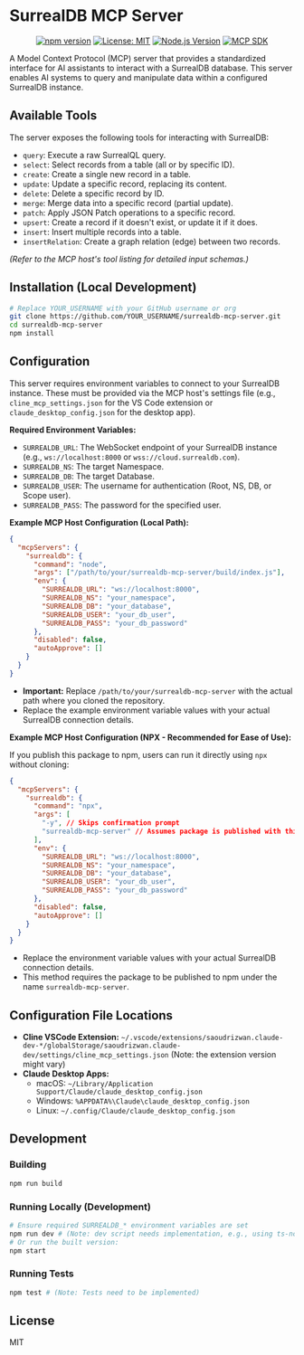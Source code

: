 # SurrealDB MCP Server

<p align="center">
  <!-- TODO: Add a logo if available -->
  <!-- <img src="assets/images/surrealdb-mcp-logo.png" width="256" alt="SurrealDB MCP Server Logo" /> -->
</p>

<p align="center">
  <a href="https://www.npmjs.com/package/surrealdb-mcp-server"><img src="https://img.shields.io/npm/v/surrealdb-mcp-server.svg" alt="npm version"></a>
  <a href="https://opensource.org/licenses/MIT"><img src="https://img.shields.io/badge/License-MIT-blue.svg" alt="License: MIT"></a>
  <a href="https://nodejs.org/"><img src="https://img.shields.io/badge/node-%3E%3D18.0.0-brightgreen" alt="Node.js Version"></a>
  <a href="https://github.com/modelcontextprotocol/typescript-sdk"><img src="https://img.shields.io/badge/MCP%20SDK-%5E1.6.1-orange" alt="MCP SDK"></a>
</p>

A Model Context Protocol (MCP) server that provides a standardized interface for AI assistants to interact with a SurrealDB database. This server enables AI systems to query and manipulate data within a configured SurrealDB instance.

## Available Tools

The server exposes the following tools for interacting with SurrealDB:

-   `query`: Execute a raw SurrealQL query.
-   `select`: Select records from a table (all or by specific ID).
-   `create`: Create a single new record in a table.
-   `update`: Update a specific record, replacing its content.
-   `delete`: Delete a specific record by ID.
-   `merge`: Merge data into a specific record (partial update).
-   `patch`: Apply JSON Patch operations to a specific record.
-   `upsert`: Create a record if it doesn't exist, or update it if it does.
-   `insert`: Insert multiple records into a table.
-   `insertRelation`: Create a graph relation (edge) between two records.

*(Refer to the MCP host's tool listing for detailed input schemas.)*

## Installation (Local Development)

```bash
# Replace YOUR_USERNAME with your GitHub username or org
git clone https://github.com/YOUR_USERNAME/surrealdb-mcp-server.git
cd surrealdb-mcp-server
npm install
```

## Configuration

This server requires environment variables to connect to your SurrealDB instance. These must be provided via the MCP host's settings file (e.g., `cline_mcp_settings.json` for the VS Code extension or `claude_desktop_config.json` for the desktop app).

**Required Environment Variables:**

-   `SURREALDB_URL`: The WebSocket endpoint of your SurrealDB instance (e.g., `ws://localhost:8000` or `wss://cloud.surrealdb.com`).
-   `SURREALDB_NS`: The target Namespace.
-   `SURREALDB_DB`: The target Database.
-   `SURREALDB_USER`: The username for authentication (Root, NS, DB, or Scope user).
-   `SURREALDB_PASS`: The password for the specified user.

**Example MCP Host Configuration (Local Path):**

```json
{
  "mcpServers": {
    "surrealdb": {
      "command": "node",
      "args": ["/path/to/your/surrealdb-mcp-server/build/index.js"],
      "env": {
        "SURREALDB_URL": "ws://localhost:8000",
        "SURREALDB_NS": "your_namespace",
        "SURREALDB_DB": "your_database",
        "SURREALDB_USER": "your_db_user",
        "SURREALDB_PASS": "your_db_password"
      },
      "disabled": false,
      "autoApprove": []
    }
  }
}
```

-   **Important:** Replace `/path/to/your/surrealdb-mcp-server` with the actual path where you cloned the repository.
-   Replace the example environment variable values with your actual SurrealDB connection details.

**Example MCP Host Configuration (NPX - Recommended for Ease of Use):**

If you publish this package to npm, users can run it directly using `npx` without cloning:

```json
{
  "mcpServers": {
    "surrealdb": {
      "command": "npx",
      "args": [
        "-y", // Skips confirmation prompt
        "surrealdb-mcp-server" // Assumes package is published with this name
      ],
      "env": {
        "SURREALDB_URL": "ws://localhost:8000",
        "SURREALDB_NS": "your_namespace",
        "SURREALDB_DB": "your_database",
        "SURREALDB_USER": "your_db_user",
        "SURREALDB_PASS": "your_db_password"
      },
      "disabled": false,
      "autoApprove": []
    }
  }
}
```

-   Replace the environment variable values with your actual SurrealDB connection details.
-   This method requires the package to be published to npm under the name `surrealdb-mcp-server`.

## Configuration File Locations

-   **Cline VSCode Extension:** `~/.vscode/extensions/saoudrizwan.claude-dev-*/globalStorage/saoudrizwan.claude-dev/settings/cline_mcp_settings.json` (Note: the extension version might vary)
-   **Claude Desktop Apps:**
    -   macOS: `~/Library/Application Support/Claude/claude_desktop_config.json`
    -   Windows: `%APPDATA%\Claude\claude_desktop_config.json`
    -   Linux: `~/.config/Claude/claude_desktop_config.json`

## Development

### Building

```bash
npm run build
```

### Running Locally (Development)

```bash
# Ensure required SURREALDB_* environment variables are set
npm run dev # (Note: dev script needs implementation, e.g., using ts-node)
# Or run the built version:
npm start
```

### Running Tests

```bash
npm test # (Note: Tests need to be implemented)
```

## License

MIT
